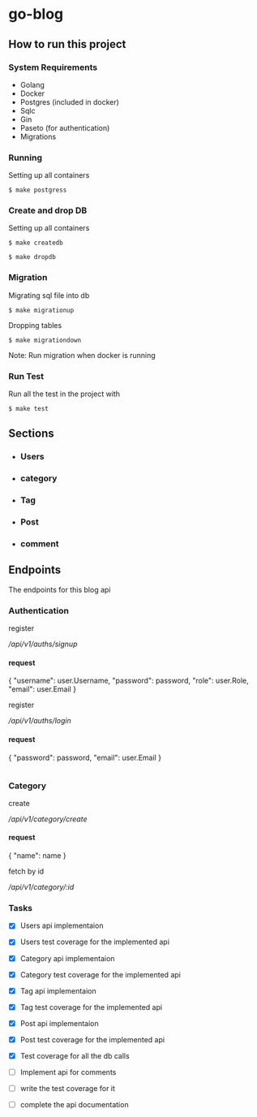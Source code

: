 # go-blog


## How to run this project

### System Requirements

- Golang
- Docker
- Postgres (included in docker)
- Sqlc
- Gin
- Paseto (for authentication)
- Migrations

### Running

Setting up all containers

```console
$ make postgress
```

### Create and drop DB

Setting up all containers

```console
$ make createdb

$ make dropdb
```
### Migration

Migrating sql file into db

```console
$ make migrationup
```

Dropping tables 

```console
$ make migrationdown
```
Note: Run migration when docker is running

### Run Test

Run all the test in the project with

```console
$ make test
```


## Sections 

- ### Users
- ### category
- ### Tag
- ### Post
- ### comment


## Endpoints
The endpoints for this blog api

### Authentication
register

*/api/v1/auths/signup*
#### request
{
    "username": user.Username,
    "password": password,
    "role":     user.Role,
    "email":    user.Email
}

register

*/api/v1/auths/login*
#### request
{
    "password": password,
    "email":    user.Email
}

```console

```

### Category
create

*/api/v1/category/create*
#### request
{
    "name": name   }

fetch by id

*/api/v1/category/:id*

### Tasks
- [x] Users api implementaion
- [x] Users test coverage for the implemented api
- [x] Category api implementaion
- [x] Category test coverage for the implemented api
- [x] Tag api implementaion
- [x] Tag test coverage for the implemented api
- [x] Post api implementaion
- [x] Post test coverage for the implemented api
- [x] Test coverage for all the db calls 
- [ ] Implement api for comments
- [ ] write the test coverage for it
- [ ] complete the api documentation

